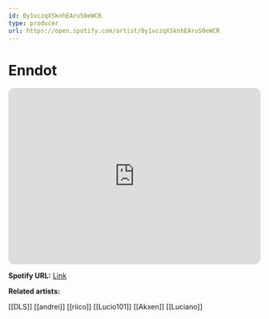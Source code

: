 ```yaml
---
id: 0y1vczqXSknhEAruS0eWCR
type: producer
url: https://open.spotify.com/artist/0y1vczqXSknhEAruS0eWCR
---
```

# Enndot

<iframe style="border-radius:12px" src="https://open.spotify.com/embed/artist/0y1vczqXSknhEAruS0eWCR" width="100%" height="352" frameBorder="0" allowfullscreen="" allow="autoplay; clipboard-write; encrypted-media; fullscreen; picture-in-picture" loading="lazy"></iframe>

**Spotify URL:** [Link](https://open.spotify.com/artist/0y1vczqXSknhEAruS0eWCR)

**Related artists:**

[[DLS]]
[[andrei]]
[[riico]]
[[Lucio101]]
[[Akxen]]
[[Luciano]]
